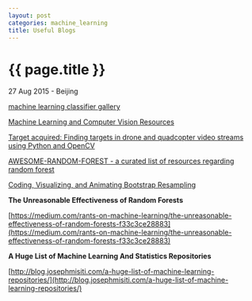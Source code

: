 ```yaml
---
layout: post
categories: machine_learning
title: Useful Blogs
---
```


{{ page.title }}
================

<p class="meta">27 Aug 2015 - Beijing</p>

[machine learning classifier gallery](http://home.comcast.net/~tom.fawcett/public_html/ML-gallery/pages/)

[Machine Learning and Computer Vision Resources](http://zhengrui.github.io/zerryland/ML-CV-Resource.html)

[Target acquired: Finding targets in drone and quadcopter video streams using Python and OpenCV](http://www.pyimagesearch.com/2015/05/04/target-acquired-finding-targets-in-drone-and-quadcopter-video-streams-using-python-and-opencv/)

[AWESOME-RANDOM-FOREST - a curated list of resources regarding random forest](http://jiwonkim.org/awesome-random-forest/)

[Coding, Visualizing, and Animating Bootstrap Resampling](http://minimaxir.com/2015/09/bootstrap-resample/)

**The Unreasonable Effectiveness of Random Forests**

[https://medium.com/rants-on-machine-learning/the-unreasonable-effectiveness-of-random-forests-f33c3ce28883](https://medium.com/rants-on-machine-learning/the-unreasonable-effectiveness-of-random-forests-f33c3ce28883)

**A Huge List of Machine Learning And Statistics Repositories**

[http://blog.josephmisiti.com/a-huge-list-of-machine-learning-repositories/](http://blog.josephmisiti.com/a-huge-list-of-machine-learning-repositories/)
